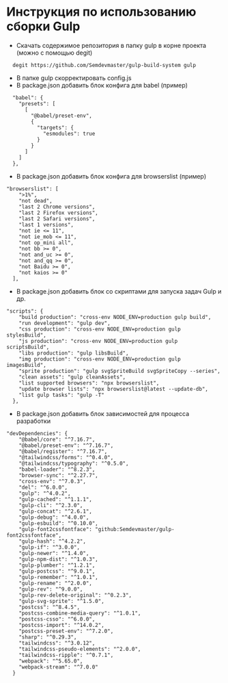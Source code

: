 
# Инструкция по использованию сборки Gulp

- Скачать содержимое репозитория в папку gulp в корне проекта (можно с помощью degit)
```
  degit https://github.com/Semdevmaster/gulp-build-system gulp
```
- В папке gulp скорректировать config.js
- В package.json добавить блок конфига для babel (пример)

```
  "babel": {
    "presets": [
      [
        "@babel/preset-env",
        {
          "targets": {
            "esmodules": true
          }
        }
      ]
    ]
  },
```

- В package.json добавить блок конфига для browserslist (пример)

```
"browserslist": [
    ">1%",
    "not dead",
    "last 2 Chrome versions",
    "last 2 Firefox versions",
    "last 2 Safari versions",
    "last 1 versions",
    "not ie <= 11",
    "not ie_mob <= 11",
    "not op_mini all",
    "not bb >= 0",
    "not and_uc >= 0",
    "not and_qq >= 0",
    "not Baidu >= 0",
    "not kaios >= 0"
  ],
```
- В package.json добавить блок со скриптами для запуска задач Gulp и др.
```
"scripts": {
    "build production": "cross-env NODE_ENV=production gulp build",
    "run development": "gulp dev",
    "css production": "cross-env NODE_ENV=production gulp stylesBuild",
    "js production": "cross-env NODE_ENV=production gulp scriptsBuild",
    "libs production": "gulp libsBuild",
    "img production": "cross-env NODE_ENV=production gulp imagesBuild",
    "sprite production": "gulp svgSpriteBuild svgSpriteCopy --series",
    "clean assets": "gulp cleanAssets",
    "list supported browsers": "npx browserslist",
    "update browser lists": "npx browserslist@latest --update-db",
    "list gulp tasks": "gulp -T"
  },
```
- В package.json добавить блок зависимостей для процесса разработки
```
"devDependencies": {
    "@babel/core": "^7.16.7",
    "@babel/preset-env": "^7.16.7",
    "@babel/register": "^7.16.7",
    "@tailwindcss/forms": "^0.4.0",
    "@tailwindcss/typography": "^0.5.0",
    "babel-loader": "^8.2.3",
    "browser-sync": "^2.27.7",
    "cross-env": "^7.0.3",
    "del": "^6.0.0",
    "gulp": "^4.0.2",
    "gulp-cached": "^1.1.1",
    "gulp-cli": "^2.3.0",
    "gulp-concat": "^2.6.1",
    "gulp-debug": "^4.0.0",
    "gulp-esbuild": "^0.10.0",
    "gulp-font2cssfontface": "github:Semdevmaster/gulp-font2cssfontface",
    "gulp-hash": "^4.2.2",
    "gulp-if": "^3.0.0",
    "gulp-newer": "^1.4.0",
    "gulp-npm-dist": "^1.0.3",
    "gulp-plumber": "^1.2.1",
    "gulp-postcss": "^9.0.1",
    "gulp-remember": "^1.0.1",
    "gulp-rename": "^2.0.0",
    "gulp-rev": "^9.0.0",
    "gulp-rev-delete-original": "^0.2.3",
    "gulp-svg-sprite": "^1.5.0",
    "postcss": "^8.4.5",
    "postcss-combine-media-query": "^1.0.1",
    "postcss-csso": "^6.0.0",
    "postcss-import": "^14.0.2",
    "postcss-preset-env": "^7.2.0",
    "sharp": "^0.29.3",
    "tailwindcss": "^3.0.12",
    "tailwindcss-pseudo-elements": "^2.0.0",
    "tailwindcss-ripple": "^0.7.1",
    "webpack": "^5.65.0",
    "webpack-stream": "^7.0.0"
  }
```
